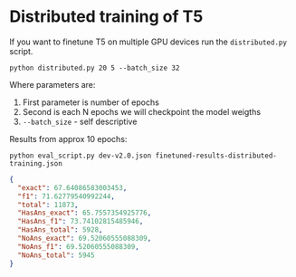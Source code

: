 # Distributed training of T5

If you want to finetune T5 on multiple GPU devices run the `distributed.py` script.

````shell
python distributed.py 20 5 --batch_size 32
````

Where parameters are:
1. First parameter is number of epochs
2. Second is each N epochs we will checkpoint the model weigths
3. `--batch_size` - self descriptive


Results from approx 10 epochs:

````shell
python eval_script.py dev-v2.0.json finetuned-results-distributed-training.json
````

````json
{
  "exact": 67.64086583003453,
  "f1": 71.62779540992244,
  "total": 11873,
  "HasAns_exact": 65.7557354925776,
  "HasAns_f1": 73.74102815485946,
  "HasAns_total": 5928,
  "NoAns_exact": 69.52060555088309,
  "NoAns_f1": 69.52060555088309,
  "NoAns_total": 5945
}
````